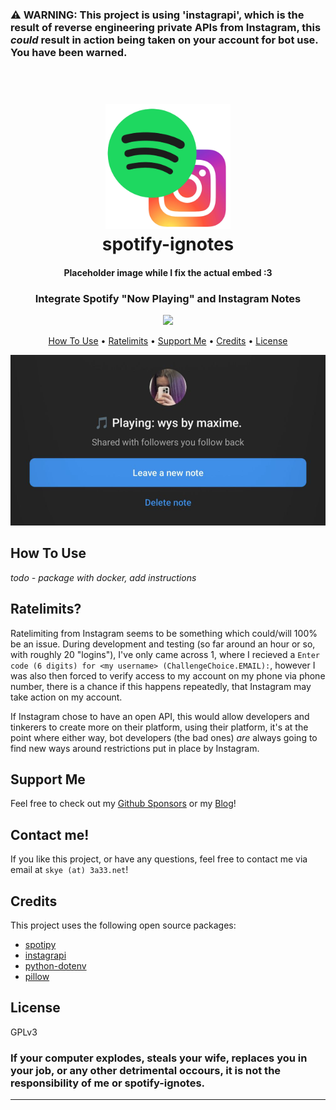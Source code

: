 ### ⚠️ WARNING: This project is using 'instagrapi', which is the result of reverse engineering private APIs from Instagram, this *could* result in action being taken on your account for bot use. You have been warned.

<h1 align="center">
  <br>
  <a href="https://github.com/rainyskye/spotify-ignotes"><img src="/assets/logo.webp" alt="spotify-ignotes Logo" width="200"></a>
  <br>
  spotify-ignotes
  <br>
</h1>
<h4 align="center">Placeholder image while I fix the actual embed :3</h4>

<h3 align="center">Integrate Spotify "Now Playing" and Instagram Notes</h4>

<p align="center">
  <a href="https://github.com/sponsors/rainyskye">
    <img src="https://img.shields.io/badge/$-donate-ff69b4.svg?maxAge=2592000&amp;style=flat">
  </a>
</p>

<p align="center">
  <a href="#how-to-use">How To Use</a> •
  <a href="#ratelimits">Ratelimits</a> •
  <a href="#support-me">Support Me</a> •
  <a href="#credits">Credits</a> •
  <a href="#license">License</a>
</p>

![Screenshot](/assets/screenshot.jpg?raw=true)

## How To Use

*todo - package with docker, add instructions*

## Ratelimits?

Ratelimiting from Instagram seems to be something which could/will 100% be an issue. During development and testing (so far around an hour or so, with roughly 20 "logins"), I've only came across 1, where I recieved a `Enter code (6 digits) for <my username> (ChallengeChoice.EMAIL):`, however I was also then forced to verify access to my account on my phone via phone number, there is a chance if this happens repeatedly, that Instagram may take action on my account.

If Instagram chose to have an open API, this would allow developers and tinkerers to create more on their platform, using their platform, it's at the point where either way, bot developers (the bad ones) *are* always going to find new ways around restrictions put in place by Instagram.

## Support Me

Feel free to check out my [Github Sponsors](https://github.com/sponsors/rainyskye) or my [Blog](https://3a33.com.au)!

## Contact me!

If you like this project, or have any questions, feel free to contact me via email at `skye (at) 3a33.net`!

## Credits

This project uses the following open source packages:

- [spotipy](https://pypi.org/project/spotipy/)
- [instagrapi](https://pypi.org/project/instagrapi/)
- [python-dotenv](https://pypi.org/project/python-dotenv/)
- [pillow](https://pypi.org/project/Pillow/)

## License

GPLv3

### If your computer explodes, steals your wife, replaces you in your job, or any other detrimental occours, it is not the responsibility of me or spotify-ignotes.
---
